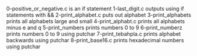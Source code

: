 0-positive_or_negative.c is an if statement
1-last_digit.c outputs using if statements with &&
2-print_alphabet.c puts out alphabet
3-print_alphabets prints all alphabets large and small
4-print_alphabt.c prints all alphabets minus e and q
5-print_numbers prints numbers 0 to 9
6-print_numberz prints numbers 0 to 9 using putchar
7-print_tebahpla.c prints alphabet backwards using putchar
8-print_base16.c prints hexadecimal numbers using putchar
